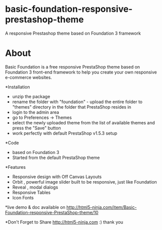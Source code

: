 basic-foundation-responsive-prestashop-theme
============================================
A responsive Prestashop theme based on Foundation 3  framework

About
============================================
Basic Foundation is a free responsive PrestaShop theme based on Foundation 3 front-end framework to help you create your own responsive e-commerce websites.

*Installation
- unzip the package
- rename the folder with "foundation" - upload the entire folder to "themes" directory in the folder that PrestaShop resides in
- login to the admin area
- go to Preferences -> Themes
- select the newly uploaded theme from the list of available themes and press the "Save" button
- work perfectly with default PrestaShop v1.5.3 setup

*Code
- based on Foundation 3
- Started from the default PrestaShop theme

*Features
- Responsive design with Off Canvas Layouts
- Orbit , powerful image slider built to be responsive, just like Foundation
- Reveal , modal dialogs
- Responsive Tables
- Icon Fonts

*live demo & doc available on http://html5-ninja.com/item/Basic-Foundation-responsive-PrestaShop-theme/10

*Don't Forget to Share http://html5-ninja.com :)  thank you 
